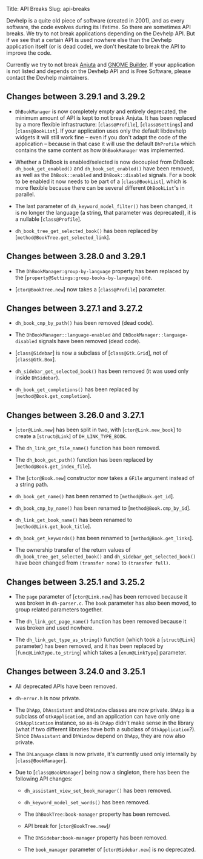 Title: API Breaks
Slug: api-breaks

Devhelp is a quite old piece of software (created in 2001), and as every
software, the code evolves during its lifetime. So there are sometimes API
breaks. We try to not break applications depending on the Devhelp API. But
if we see that a certain API is used nowhere else than the Devhelp
application itself (or is dead code), we don't hesitate to break the API to
improve the code.

Currently we try to not break [Anjuta](https://wiki.gnome.org/Apps/Anjuta)
and [GNOME Builder](https://wiki.gnome.org/Apps/Builder). If your
application is not listed and depends on the Devhelp API and is Free
Software, please contact the Devhelp maintainers.

Changes between 3.29.1 and 3.29.2
---------------------------------

- `DhBookManager` is now completely empty and entirely deprecated, the
  minimum amount of API is kept to not break Anjuta. It has been replaced by
  a more flexible infrastructure: [`class@Profile`], [`class@Settings`] and
  [`class@BookList`]. If your application uses only the default libdevhelp
  widgets it will still work fine – even if you don't adapt the code of the
  application – because in that case it will use the default `DhProfile`
  which contains the same content as how `DhBookManager` was implemented.

- Whether a DhBook is enabled/selected is now decoupled from DhBook:
  `dh_book_get_enabled()` and `dh_book_set_enabled()` have been removed, as
  well as the `DhBook::enabled` and `DhBook::disabled` signals. For a book
  to be enabled it now needs to be part of a [`class@BookList`], which is more
  flexible because there can be several different `DhBookList`'s in parallel.

- The last parameter of `dh_keyword_model_filter()` has been changed, it is
  no longer the language (a string, that parameter was deprecated), it is a
  nullable [`class@Profile`].

- `dh_book_tree_get_selected_book()` has been replaced by
  [`method@BookTree.get_selected_link`].

Changes between 3.28.0 and 3.29.1
---------------------------------

- The `DhBookManager:group-by-language` property has been replaced by the
  [`property@Settings:group-books-by-language`] one.

- [`ctor@BookTree.new`] now takes a [`class@Profile`] parameter.

Changes between 3.27.1 and 3.27.2
---------------------------------

- `dh_book_cmp_by_path()` has been removed (dead code).

- The `DhBookManager::language-enabled` and
  `DhBookManager::language-disabled` signals have been removed (dead code).

- [`class@Sidebar`] is now a subclass of [`class@Gtk.Grid`], not of
  [`class@Gtk.Box`].

- `dh_sidebar_get_selected_book()` has been removed (it was used only inside
  `DhSidebar`).

- `dh_book_get_completions()` has been replaced by
  [`method@Book.get_completion`].

Changes between 3.26.0 and 3.27.1
---------------------------------

- [`ctor@Link.new`] has been split in two, with [`ctor@Link.new_book`] to
  create a [`struct@Link`] of `DH_LINK_TYPE_BOOK`.

- The `dh_link_get_file_name()` function has been removed.

- The `dh_book_get_path()` function has been replaced by
  [`method@Book.get_index_file`].

- The [`ctor@Book.new`] constructor now takes a `GFile` argument instead of
  a string path.

- `dh_book_get_name()` has been renamed to [`method@Book.get_id`].

- `dh_book_cmp_by_name()` has been renamed to [`method@Book.cmp_by_id`].

- `dh_link_get_book_name()` has been renamed to
  [`method@Link.get_book_title`].

- `dh_book_get_keywords()` has been renamed to [`method@Book.get_links`].

- The ownership transfer of the return values of
  `dh_book_tree_get_selected_book()` and `dh_sidebar_get_selected_book()`
  have been changed from `(transfer none)` to `(transfer full)`.

Changes between 3.25.1 and 3.25.2
---------------------------------

- The `page` parameter of [`ctor@Link.new`] has been removed because it was
  broken in `dh-parser.c`.  The `book` parameter has also been moved, to
  group related parameters together.

- The `dh_link_get_page_name()` function has been removed because it was
  broken and used nowhere.

- The `dh_link_get_type_as_string()` function (which took a
  [`struct@Link`] parameter) has been removed, and it has been replaced by [`func@LinkType.to_string`]
  which takes a [`enum@LinkType`] parameter.

Changes between 3.24.0 and 3.25.1
---------------------------------

- All deprecated APIs have been removed.

- `dh-error.h` is now private.

- The `DhApp`, `DhAssistant` and `DhWindow` classes are now private. `DhApp`
  is a subclass of `GtkApplication`, and an application can have only one
  `GtkApplication` instance, so as-is `DhApp` didn't make sense in the
  library (what if two different libraries have both a subclass of
  `GtkApplication`?). Since `DhAssistant` and `DhWindow` depend on `DhApp`,
  they are now also private.

- The `DhLanguage` class is now private, it's currently used
  only internally by [`class@BookManager`].

- Due to [`class@BookManager`] being now a singleton, there has been the
  following API changes:

  - `dh_assistant_view_set_book_manager()` has been
   removed.

  - `dh_keyword_model_set_words()` has been removed.

  - The `DhBookTree:book-manager` property has been removed.

  - API break for [`ctor@BookTree.new`]/

  - The `DhSidebar:book-manager` property has been removed.

  - The `book_manager` parameter of [`ctor@Sidebar.new`] is no deprecated.
